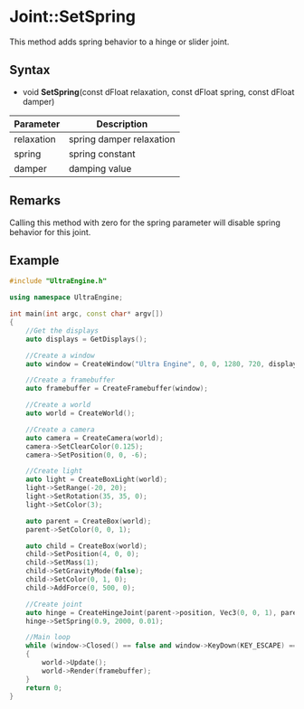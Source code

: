 # Joint::SetSpring

This method adds spring behavior to a hinge or slider joint.

## Syntax

- void **SetSpring**(const dFloat relaxation, const dFloat spring, const dFloat damper)

| Parameter | Description |
|---|---|
| relaxation | spring damper relaxation |
| spring | spring constant |
| damper | damping value |

## Remarks

Calling this method with zero for the spring parameter will disable spring behavior for this joint.

## Example

```c++
#include "UltraEngine.h"

using namespace UltraEngine;

int main(int argc, const char* argv[])
{
    //Get the displays
    auto displays = GetDisplays();

    //Create a window
    auto window = CreateWindow("Ultra Engine", 0, 0, 1280, 720, displays[0], WINDOW_CENTER | WINDOW_TITLEBAR);

    //Create a framebuffer
    auto framebuffer = CreateFramebuffer(window);

    //Create a world
    auto world = CreateWorld();

    //Create a camera    
    auto camera = CreateCamera(world);
    camera->SetClearColor(0.125);
    camera->SetPosition(0, 0, -6);

    //Create light
    auto light = CreateBoxLight(world);
    light->SetRange(-20, 20);
    light->SetRotation(35, 35, 0);
    light->SetColor(3);

    auto parent = CreateBox(world);
    parent->SetColor(0, 0, 1);

    auto child = CreateBox(world);
    child->SetPosition(4, 0, 0);
    child->SetMass(1);
    child->SetGravityMode(false);
    child->SetColor(0, 1, 0);
    child->AddForce(0, 500, 0);

    //Create joint
    auto hinge = CreateHingeJoint(parent->position, Vec3(0, 0, 1), parent, child);
    hinge->SetSpring(0.9, 2000, 0.01);

    //Main loop
    while (window->Closed() == false and window->KeyDown(KEY_ESCAPE) == false)
    {
        world->Update();
        world->Render(framebuffer);
    }
    return 0;
}
```
